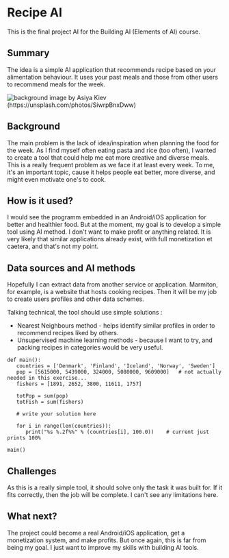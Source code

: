 
# Recipe AI

This is the final project AI for the Building AI (Elements of AI) course.

## Summary

The idea is a simple AI application that recommends recipe based on your alimentation behaviour. It uses your past meals and those from other users to recommend meals for the week.

![background image by Asiya Kiev (https://unsplash.com/photos/SiwrpBnxDww)](https://images.unsplash.com/photo-1555244162-803834f70033?ixid=MXwxMjA3fDB8MHxwaG90by1wYWdlfHx8fGVufDB8fHw%3D&ixlib=rb-1.2.1&auto=format&fit=crop&w=750&q=80)

## Background

The main problem is the lack of idea/inspiration when planning the food for the week. As I find myself often eating pasta and rice (too often), I wanted to create a tool that could help me eat more creative and diverse meals. This is a really frequent problem as we face it at least every week. To me, it's an important topic, cause it helps people eat better, more diverse, and might even motivate one's to cook.

## How is it used?

I would see the programm embedded in an Android/iOS application for better and healthier food. But at the moment, my goal is to develop a simple tool using AI method. I don't want to make profit or anything related. It is very likely that similar applications already exist, with full monetization et caetera, and that's not my point.


## Data sources and AI methods

Hopefully I can extract data from another service or application. Marmiton, for example, is a website that hosts cooking recipes. Then it will be my job to create users profiles and other data schemes.

Talking technical, the tool should use simple solutions :
* Nearest Neighbours method - helps identify similar profiles in order to recommend recipes liked by others.
* Unsupervised machine learning methods - because I want to try, and packing recipes in categories would be very useful.

```
def main():
   countries = ['Denmark', 'Finland', 'Iceland', 'Norway', 'Sweden']
   pop = [5615000, 5439000, 324000, 5080000, 9609000]   # not actually needed in this exercise...
   fishers = [1891, 2652, 3800, 11611, 1757]

   totPop = sum(pop)
   totFish = sum(fishers)

   # write your solution here

   for i in range(len(countries)):
      print("%s %.2f%%" % (countries[i], 100.0))    # current just prints 100%

main()
```

## Challenges

As this is a really simple tool, it should solve only the task it was built for. If it fits correctly, then the job will be complete. I can't see any limitations here.

## What next?

The project could become a real Android/iOS application, get a monetization system, and make profits. But once again, this is far from being my goal. I just want to improve my skills with building AI tools.
